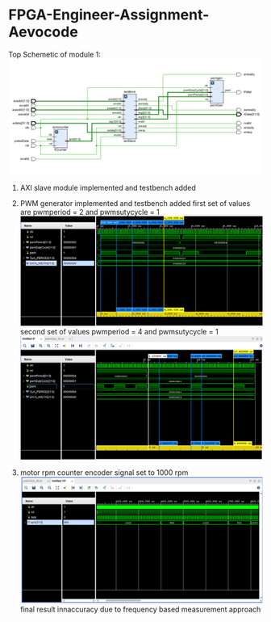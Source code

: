 # FPGA-Engineer-Assignment-Aevocode

Top Schemetic of module 1:
![alt text](schematic.png)

1) AXI slave module implemented and testbench added

2) PWM generator implemented and testbench added
 first set of values are pwmperiod = 2 and pwmsutycycle = 1
 ![alt text](pwm1.png)
 second set of values    pwmperiod = 4 and pwmsutycycle = 1
 ![alt text](pwm2.png)

3) motor rpm counter
 encoder signal set to 1000 rpm
 ![alt text](rpmcount.png)
 final result innaccuracy due to frequency based measurement approach


